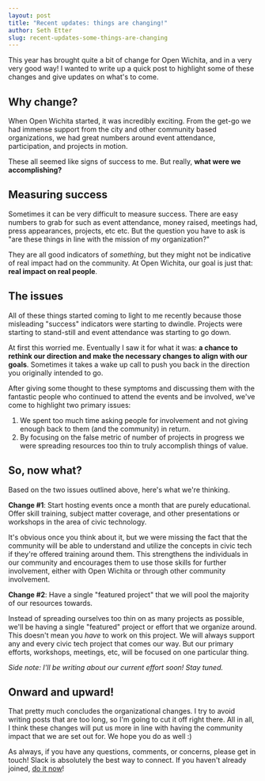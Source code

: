 ```yaml
---
layout: post
title: "Recent updates: things are changing!"
author: Seth Etter
slug: recent-updates-some-things-are-changing
---
```


This year has brought quite a bit of change for Open Wichita, and in a very very good way! I wanted to write up a quick post to highlight some of these changes and give updates on what's to come.

## Why change?

When Open Wichita started, it was incredibly exciting. From the get-go we had immense support from the city and other community based organizations, we had great numbers around event attendance, participation, and projects in motion.

These all seemed like signs of success to me. But really, **what were we accomplishing?**

## Measuring success

Sometimes it can be very difficult to measure success. There are easy numbers to grab for such as event attendance, money raised, meetings had, press appearances, projects, etc etc. But the question you have to ask is "are these things in line with the mission of my organization?"

They are all good indicators of *something*, but they might not be indicative of real impact had on the community. At Open Wichita, our goal is just that: **real impact on real people**.

## The issues

All of these things started coming to light to me recently because those misleading "success" indicators were starting to dwindle. Projects were starting to stand-still and event attendance was starting to go down.

At first this worried me. Eventually I saw it for what it was: **a chance to rethink our direction and make the necessary changes to align with our goals**. Sometimes it takes a wake up call to push you back in the direction you originally intended to go.

After giving some thought to these symptoms and discussing them with the fantastic people who continued to attend the events and be involved, we've come to highlight two primary issues:

1. We spent too much time asking people for involvement and not giving enough back to them (and the community) in return.
2. By focusing on the false metric of number of projects in progress we were spreading resources too thin to truly accomplish things of value.

## So, now what?

Based on the two issues outlined above, here's what we're thinking.

**Change #1**: Start hosting events once a month that are purely educational. Offer skill training, subject matter coverage, and other presentations or workshops in the area of civic technology.

It's obvious once you think about it, but we were missing the fact that the community will be able to understand and utilize the concepts in civic tech if they're offered training around them. This strengthens the individuals in our community and encourages them to use those skills for further involvement, either with Open Wichita or through other community involvement.

**Change #2**: Have a single "featured project" that we will pool the majority of our resources towards.

Instead of spreading ourselves too thin on as many projects as possible, we'll be having a single "featured" project or effort that we organize around. This doesn't mean you *have* to work on this project. We will always support any and every civic tech project that comes our way. But our primary efforts, workshops, meetings, etc, will be focused on one particular thing.

*Side note: I'll be writing about our current effort soon! Stay tuned.*

## Onward and upward!

That pretty much concludes the organizational changes. I try to avoid writing posts that are too long, so I'm going to cut it off right there. All in all, I think these changes will put us more in line with having the community impact that we are set out for. We hope you do as well :)

As always, if you have any questions, comments, or concerns, please get in touch! Slack is absolutely the best way to connect. If you haven't already joined, [do it now](https://openwichita-slackin.herokuapp.com)!
